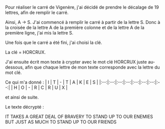 Pour réaliser le carré de Vigenère, j'ai décidé de prendre le décalage de 19 lettres, afin de remplir le carré.

Ainsi, A -> S. J'ai commencé à remplir le carré à partir de la lettre S. Donc à la croisée de la lettre A de la première colonne et de la lettre A de la première ligne, j'ai mis la lettre S.

Une fois que le carré a été fini, j'ai choisi la clé.

La clé = HORCRUX.

J'ai ensuite écrit mon texte à crypter avec le mot clé HORCRUX juste au-dessous, afin que chaque lettre de mon texte corresponde avec la lettre du mot clé.

Ce qui m'a donné :
| I | T | - | T | A | K | E | S |
|:--:|:--:|:--:|:--:|:--:|:--:|:--:|:--:|
| H | O | - | R | C | R | U | X |

et ainsi de suite.

Le texte décrypté :

IT TAKES A GREAT DEAL OF BRAVERY TO
STAND UP TO OUR ENEMIES BUT JUST AS
MUCH TO STAND UP TO OUR FRIENDS
